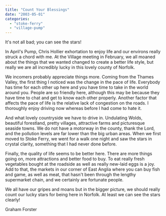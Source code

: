 ```yaml
---
title: "Count Your Blessings"
date: "2003-05-01"
categories: 
  - "stoke-ferry"
  - "village-pump"
---
```


It's not all bad; you can see the stars!

In April's Pump, Chris Hollier exhortation to enjoy life and our environs really struck a chord with me. At the Village meeting in February, we all moaned about the things that we wanted changed to create a better life style, but really we are all incredibly lucky in this lovely county of Norfolk.

We incomers probably appreciate things more. Coming from the Thames Valley, the first thing I noticed was the change in the pace of life. Everybody has time for each other up here and you have time to take in the world around you. People are so friendly here, although this may be because they have time to chat and get to know each other properly. Another factor that affects the pace of life is the relative lack of congestion on the roads. I thoroughly enjoy driving now whereas before I had come to hate it.

And what lovely countryside we have to drive in. Undulating Wolds, beautiful forestland, pretty villages, attractive farms and picturesque seaside towns. We do not have a motorway in the county, thank the Lord, and the pollution levels are far lower than the big urban areas. When we first moved to Stoke Ferry, we went for a walk one night and saw the stars in crystal clarity, something that I had never done before.

Finally, the quality of life seems to be better here. There are more things going on, more attractions and better food to buy. To eat really fresh vegetables bought at the roadside as well as really new-laid eggs is a joy. Add to that, the markets in our corner of East Anglia where you can buy fish and game, as well as meat, that hasn't been through the lengthy supermarket chain, and we certainly are fortunate people.

We all have our gripes and moans but in the bigger picture, we should really count our lucky stars for being here in Norfolk. At least we can see the stars clearly!

Graham Forster

